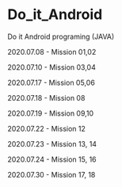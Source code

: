 # Do_it_Android
Do it Android programing (JAVA)

2020.07.08 - Mission 01,02

2020.07.10 - Mission 03,04

2020.07.17 - Mission 05,06

2020.07.18 - Mission 08

2020.07.19 - Mission 09,10

2020.07.22 - Mission 12

2020.07.23 - Mission 13, 14

2020.07.24 - Mission 15, 16

2020.07.30 - Mission 17, 18